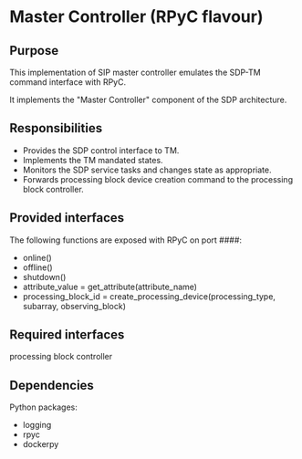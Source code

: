 # Master Controller (RPyC flavour)

## Purpose

This implementation of SIP master controller emulates the SDP-TM command
interface with RPyC.

It implements the "Master Controller" component of the SDP architecture.

## Responsibilities

- Provides the SDP control interface to TM.
- Implements the TM mandated states.
- Monitors the SDP service tasks and changes state as appropriate.
- Forwards processing block device creation command to the processing block
 controller.

## Provided interfaces

The following functions are exposed with RPyC on port ####:

- online()
- offline()
- shutdown()
- attribute_value = get_attribute(attribute_name)
- processing_block_id = create_processing_device(processing_type,
  subarray, observing_block)

## Required interfaces

processing block controller

## Dependencies

Python packages:
- logging
- rpyc
- dockerpy
